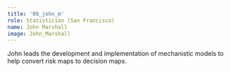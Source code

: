 ```yaml
---
title: '08_john_m'
role: Statistician (San Francisco)
name: John Marshall
image: John_Marshall
---
```


John leads the development and implementation of mechanistic models to help convert risk maps to decision maps.

